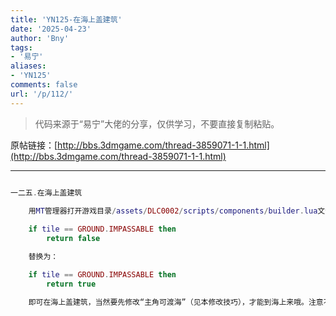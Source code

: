```yaml
---
title: 'YN125-在海上盖建筑'
date: '2025-04-23'
author: 'Bny'
tags:
- '易宁'
aliases:
- 'YN125'
comments: false
url: '/p/112/'
---
```


> 代码来源于“易宁”大佬的分享，仅供学习，不要直接复制粘贴。

原帖链接：[http://bbs.3dmgame.com/thread-3859071-1-1.html](http://bbs.3dmgame.com/thread-3859071-1-1.html)

---

```lua  

一二五.在海上盖建筑

	用MT管理器打开游戏目录/assets/DLC0002/scripts/components/builder.lua文件，将下列内容：
	
	if tile == GROUND.IMPASSABLE then
		return false

	替换为：

	if tile == GROUND.IMPASSABLE then
		return true

	即可在海上盖建筑，当然要先修改“主角可渡海”（见本修改技巧），才能到海上来哦。注意不要在海上造墙和农田，除非你的计算机硬件配置很高

```  

